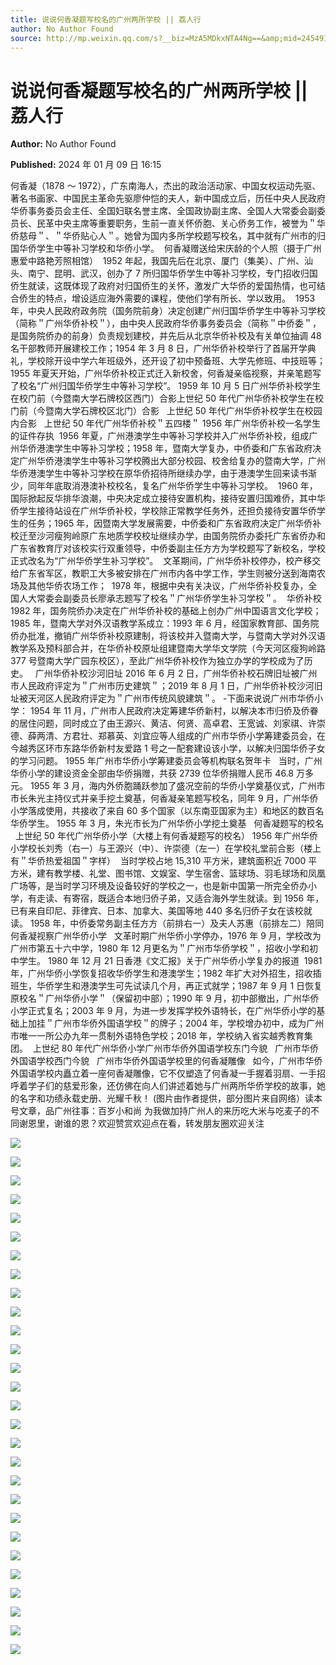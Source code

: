 ```yaml
---
title: 说说何香凝题写校名的广州两所学校 || 荔人行
author: No Author Found
source: http://mp.weixin.qq.com/s?__biz=MzA5MDkxNTA4Ng==&amp;mid=2454914560&amp;idx=1&amp;sn=5050f9d353396de0e3c2fb2f74f0c604&amp;chksm=87a3ce61b0d44777c0cb96006dc4efd95429535b66a3e034c8647fae0ad395c3f4ca8ba7001b&poc_token=HJ_Do2ejHyO-wNZGG8Q1S8FdPgy1YBBEob-nUEme
---
```


# 说说何香凝题写校名的广州两所学校 || 荔人行

**Author:** No Author Found

**Published:** 2024 年 01 月 09 日 16:15

何香凝（1878 ～ 1972），广东南海人，杰出的政治活动家、中国女权运动先驱、著名书画家、中国民主革命先驱廖仲恺的夫人，新中国成立后，历任中央人民政府华侨事务委员会主任、全国妇联名誉主席、全国政协副主席、全国人大常委会副委员长、民革中央主席等重要职务，生前一直关怀侨胞、关心侨务工作，被誉为＂华侨慈母＂、＂华侨贴心人＂。她曾为国内多所学校题写校名，其中就有广州市的归国华侨学生中等补习学校和华侨小学。  何香凝赠送给宋庆龄的个人照（摄于广州惠爱中路艳芳照相馆）  1952 年起，我国先后在北京、厦门（集美）、广州、汕头、南宁、昆明、武汉，创办了 7 所归国华侨学生中等补习学校，专门招收归国侨生就读，这既体现了政府对归国侨生的关怀，激发广大华侨的爱国热情，也可结合侨生的特点，增设适应海外需要的课程，使他们学有所长、学以致用。  1953 年，中央人民政府政务院（国务院前身）决定创建广州归国华侨学生中等补习学校（简称＂广州华侨补校＂），由中央人民政府华侨事务委员会（简称＂中侨委＂，是国务院侨办的前身）负责规划建校，并先后从北京华侨补校及有关单位抽调 48 名干部教师开展建校工作；1954 年 3 月 8 日，广州华侨补校举行了首届开学典礼，学校除开设中学六年班级外，还开设了初中预备班、大学先修班、中技班等；1955 年夏天开始，广州华侨补校正式迁入新校舍，何香凝亲临视察，并亲笔题写了校名“广州归国华侨学生中等补习学校”。 1959 年 10 月 5 日广州华侨补校学生在校门前（今暨南大学石牌校区西门）合影上世纪 50 年代广州华侨补校学生在校门前（今暨南大学石牌校区北门）合影   上世纪 50 年代广州华侨补校学生在校园内合影   上世纪 50 年代广州华侨补校＂五四楼＂ 1956 年广州华侨补校一名学生的证件存执  1956 年夏，广州港澳学生中等补习学校并入广州华侨补校，组成广州华侨港澳学生中等补习学校；1958 年，暨南大学复办，中侨委和广东省政府决定广州华侨港澳学生中等补习学校腾出大部分校园、校舍给复办的暨南大学，广州华侨港澳学生中等补习学校在原华侨招待所继续办学，由于港澳学生回来读书渐少，同年年底取消港澳补校校名，复名广州华侨学生中等补习学校。  1960 年，国际掀起反华排华浪潮，中央决定成立接待安置机构，接待安置归国难侨，其中华侨学生接待站设在广州华侨补校，学校除正常教学任务外，还担负接待安置华侨学生的任务；1965 年，因暨南大学发展需要，中侨委和广东省政府决定广州华侨补校迁至沙河瘦狗岭原广东地质学校校址继续办学，由国务院侨办委托广东省侨办和广东省教育厅对该校实行双重领导，中侨委副主任方方为学校题写了新校名，学校正式改名为“广州华侨学生补习学校”。  文革期间，广州华侨补校停办，校产移交给广东省军区，教职工大多被安排在广州市内各中学工作，学生则被分送到海南农场及其他华侨农场工作；  1978 年，根据中央有关决议，广州华侨补校复办，全国人大常委会副委员长廖承志题写了校名＂广州华侨学生补习学校＂。  华侨补校 1982 年，国务院侨办决定在广州华侨补校的基础上创办广州中国语言文化学校；1985 年，暨南大学对外汉语教学系成立：1993 年 6 月，经国家教育部、国务院侨办批准，撤销广州华侨补校原建制，将该校并入暨南大学，与暨南大学对外汉语教学系及预科部合并，在华侨补校原址组建暨南大学华文学院（今天河区瘦狗岭路 377 号暨南大学广园东校区），至此广州华侨补校作为独立办学的学校成为了历史。   广州华侨补校沙河旧址 2016 年 6 月 2 日，广州华侨补校石牌旧址被广州市人民政府评定为＂广州市历史建筑＂；2019 年 8 月 1 日，广州华侨补校沙河旧址被天河区人民政府评定为＂广州市传统风貌建筑＂。 -下面来说说广州市华侨小学： 1954 年 11 月，广州市人民政府决定筹建华侨新村，以解决本市归侨及侨眷的居住问题，同时成立了由王源兴、黄洁、何贤、高卓君、王宽诚、刘家祺、许崇德、薛两清、方君壮、郑慕英、刘宜应等人组成的广州市华侨小学筹建委员会，在今越秀区环市东路华侨新村友爱路 1 号之一配套建设该小学，以解决归国华侨子女的学习问题。 1955 年广州市华侨小学筹建委员会等机构联名贺年卡   当时，广州华侨小学的建设资金全部由华侨捐赠，共获 2739 位华侨捐赠人民币 46.8 万多元。 1955 年 3 月，海内外侨胞踊跃参加了盛况空前的华侨小学奠基仪式，广州市市长朱光主持仪式并亲手挖土奠基，何香凝亲笔题写校名，同年 9 月，广州华侨小学落成使用，共接收了来自 60 多个国家（以东南亚国家为主）和地区的数百名华侨学生。 1955 年 3 月，朱光市长为广州华侨小学挖土奠基   何香凝题写的校名   上世纪 50 年代广州华侨小学（大楼上有何香凝题写的校名） 1956 年广州华侨小学校长刘秀（右一）与王源兴（中）、许崇德（左一）在学校礼堂前合影（楼上有＂华侨热爱祖国＂字样）  当时学校占地 15,310 平方米，建筑面积近 7000 平方米，建有教学楼、礼堂、图书馆、文娱室、学生宿舍、篮球场、羽毛球场和凤凰广场等，是当时学习环境及设备较好的学校之一，也是新中国第一所完全侨办小学，有走读、有寄宿，既适合本地归侨子弟，又适合海外学生就读。到 1956 年，已有来自印尼、菲律宾、日本、加拿大、美国等地 440 多名归侨子女在该校就读。 1958 年，中侨委常务副主任方方（前排右一）及夫人苏惠（前排左二）陪同何香凝视察广州华侨小学   文革时期广州华侨小学停办，1976 年 9 月，学校改为广州市第五十六中学，1980 年 12 月更名为＂广州市华侨学校＂，招收小学和初中学生。 1980 年 12 月 21 日香港《文汇报》关于广州华侨小学复办的报道  1981 年，广州华侨小学恢复招收华侨学生和港澳学生；1982 年扩大对外招生，招收插班生，华侨学生和港澳学生可先试读几个月，再正式就学；1987 年 9 月 1 日恢复原校名＂广州华侨小学＂（保留初中部）；1990 年 9 月，初中部撤出，广州华侨小学正式复名；2003 年 9 月，为进一步发挥学校外语特长，在广州华侨小学的基础上加挂＂广州市华侨外国语学校＂的牌子；2004 年，学校增办初中，成为广州市唯一一所公办九年一贯制外语特色学校；2018 年，学校纳入省实越秀教育集团。  上世纪 80 年代广州华侨小学广州市华侨外国语学校东门今貌   广州市华侨外国语学校西门今貌   广州市华侨外国语学校里的何香凝雕像   如今，广州市华侨外国语学校内矗立着一座何香凝雕像，它不仅塑造了何香凝一手握着羽扇、一手招呼着学子们的慈爱形象，还仿佛在向人们讲述着她与广州两所华侨学校的故事，她的名字和功绩永载史册、光耀千秋！ (图片由作者提供，部分图片来自网络）读本号文章，品广州往事：百岁小和尚 为我做加持广州人的来历吃大米与吃麦子的不同谢恩里，谢谁的恩？欢迎赞赏欢迎点在看，转发朋友圈欢迎关注

![](https://mmbiz.qpic.cn/mmbiz_jpg/PJWG74pLsMaXkEYSNMWBRWGCEmOFZsRkGnTEZTVib1wkTmsw02Dv8onYRshZoiaIfkHwEsicKeb8g77aWhFQcp48A/640)

![](https://mmbiz.qpic.cn/mmbiz_jpg/PJWG74pLsMaXkEYSNMWBRWGCEmOFZsRkbfdgWsMofX3J8ArUg52FEcgMKN8sOpeyeyWtia6z13zDsatzWyRzR2Q/640)

![](https://mmbiz.qpic.cn/mmbiz_jpg/PJWG74pLsMaXkEYSNMWBRWGCEmOFZsRkyHbueXAOl41pNq4sO8xD20zjWHBvCZaGticfpRLBjGXbiaWd2bs7kdhw/640)

![](https://mmbiz.qpic.cn/mmbiz_jpg/PJWG74pLsMaXkEYSNMWBRWGCEmOFZsRkkJ7hVI334Zn0aibD9HomU5242tL8iaU4QB32AtGKCZnuzEMqVia2pOwgg/640)

![](https://mmbiz.qpic.cn/mmbiz_jpg/PJWG74pLsMaXkEYSNMWBRWGCEmOFZsRkcShhL3ctsTKsLKNEfmJTXEdVerou8zeKp64YSia7ZLfNASFvxIGxA8A/640)

![](https://mmbiz.qpic.cn/mmbiz_jpg/PJWG74pLsMaXkEYSNMWBRWGCEmOFZsRknVW2icreRm1ciaPh2uevPUtEMBtn2jS0q8oBnhNTlNK3cniazEk2dkVoA/640)

![](https://mmbiz.qpic.cn/mmbiz_jpg/PJWG74pLsMaXkEYSNMWBRWGCEmOFZsRkic8m8j1n7RUzCglnXV72WHezkt8YdlqdbKqsINHIM9Q1QZbaOHXpv5Q/640)

![](https://mmbiz.qpic.cn/mmbiz_jpg/PJWG74pLsMaXkEYSNMWBRWGCEmOFZsRkiaKYuUfonHA1xib1tMIu9OqWBLOAXVvXICZhDCS2kng35Qh1vbhAkZMg/640)

![](https://mmbiz.qpic.cn/mmbiz_png/PJWG74pLsMaXkEYSNMWBRWGCEmOFZsRkTBA17lOBVytrq6YwPrEs28v14iaVbSLU0Oj3s4gQF4fQeqRYHfYyuxQ/640)

![](https://mmbiz.qpic.cn/mmbiz_jpg/PJWG74pLsMaXkEYSNMWBRWGCEmOFZsRksRibhVtjT2tazukvH95Y9sHdWJS1082uiamnapAgljw2jSja2FpoRVLg/640)

![](https://mmbiz.qpic.cn/mmbiz_jpg/PJWG74pLsMaXkEYSNMWBRWGCEmOFZsRkABB0HjC2uETQN5u26Pb1EXbU3DrjFkfdYYHB1oWsMoL5RNNOYcRo0w/640)

![](https://mmbiz.qpic.cn/mmbiz_jpg/PJWG74pLsMaXkEYSNMWBRWGCEmOFZsRkslIE4vUj0QKibwQ56AJticPIXxRSXcibxNd2mXjgMTk1AUpG9vflWaSLA/640)

![](https://mmbiz.qpic.cn/mmbiz_jpg/PJWG74pLsMaXkEYSNMWBRWGCEmOFZsRkiaic0F1sfEd9ra677TibH7Qqwmo36YBicjcibvibqERnUslRdicgWEeaE2yNA/640)

![](https://mmbiz.qpic.cn/mmbiz_gif/PJWG74pLsMaXkEYSNMWBRWGCEmOFZsRka4icfZt7UEerw1CwkJvWibeAHIssQia3Ys18Vlib6yCMF3VGzwVb58wmHg/640)

![](https://mmbiz.qpic.cn/mmbiz_jpg/PJWG74pLsMaXkEYSNMWBRWGCEmOFZsRkK0GyrFNJjuGjju57ial07ibXreTrPJib76893SA6X8hsMHQvewKD53h4g/640)

![](https://mmbiz.qpic.cn/mmbiz_png/PJWG74pLsMaXkEYSNMWBRWGCEmOFZsRkGRs48QuUqDib8eibSTIQguatuhxlRfNGSo2NcUXKxzwibcyuGqFKq38lg/640)

![](https://mmbiz.qpic.cn/mmbiz_png/PJWG74pLsMaXkEYSNMWBRWGCEmOFZsRk05uXxrYQAOodkN8icbSm9QVQtJ3gHS5HMLYdWwxNb1rDS3xkMlp6jXg/640)

![](https://mmbiz.qpic.cn/mmbiz_jpg/PJWG74pLsMaXkEYSNMWBRWGCEmOFZsRkibJrXCdECCPImvtKXQRrI5rGibo3DlURWPbavC4c5l3ptNIp6Y4T1hdg/640)

![](https://mmbiz.qpic.cn/mmbiz_jpg/PJWG74pLsMaXkEYSNMWBRWGCEmOFZsRkKs6UaGR403u5GT9ibeUcCUAiarI3gUwdibtAafQTFzgAzGIX9EKibicFKtw/640)

![](https://mmbiz.qpic.cn/mmbiz_jpg/PJWG74pLsMaXkEYSNMWBRWGCEmOFZsRkW2uVrvaDH6wsgyG9QrX2QZiaBnOQR5LDSiapwFribQPAVksicibfcIEPqDQ/640)

![](https://mmbiz.qpic.cn/mmbiz_jpg/PJWG74pLsMaXkEYSNMWBRWGCEmOFZsRk7K1wSKmK6K4088bYX4lCkHtbC9YD5he2UoEsYxIyvCJECiaiatO5fbWQ/640)

![](https://mmbiz.qpic.cn/mmbiz_jpg/PJWG74pLsMaXkEYSNMWBRWGCEmOFZsRk7DfqpUWtX8QrhbmtaG41cWYeUBDDOrOWrUS0VrCkic3KP2m21nRemyA/640)

![](https://mmbiz.qpic.cn/mmbiz_jpg/PJWG74pLsMaXkEYSNMWBRWGCEmOFZsRkcBRFCKaxvbQDhCanZHEyyAFWeFWFWO75SRlkvKKDicAEyOxfgntjVPQ/640)

![](https://mmbiz.qpic.cn/mmbiz_jpg/PJWG74pLsMaXkEYSNMWBRWGCEmOFZsRk6ruXeUAVLFfK8zw2PUEdCdgDefwzT68dX20UYWwmDgZCmmIJVTpWqQ/640)

![](https://mmbiz.qpic.cn/mmbiz_jpg/PJWG74pLsMaXkEYSNMWBRWGCEmOFZsRkN0FKpCVwnIMl8PbGtg0IKXCoUDeWMAWYIgpVibQNFp3MoRsJLPn8aJQ/640)

![](https://mmbiz.qpic.cn/mmbiz_jpg/PJWG74pLsMaXkEYSNMWBRWGCEmOFZsRkBMqBUibngicBy5gibqicxOQ9JWEicZGU6Z5eMLRib2YwpEANIF4zkljvLbqQ/640)

![](https://mmbiz.qpic.cn/mmbiz_jpg/PJWG74pLsMaXkEYSNMWBRWGCEmOFZsRkZYwqy8hgsHsvf5jlNO1ric5EFS00zllHKhjdGbax6hu5BqnKex1EVbw/640)

![](https://mmbiz.qpic.cn/mmbiz_jpg/PJWG74pLsMaXkEYSNMWBRWGCEmOFZsRkxuXJtwFjbgJnia3VlCvluicGHbRoRIBzpR5K4GPoxIXItpAtVrBIGfAg/640)
